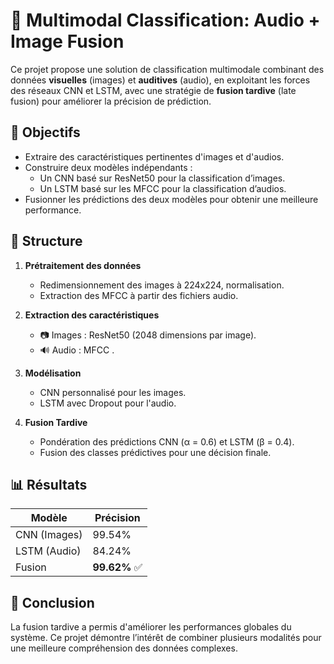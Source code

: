 
# 🎯 Multimodal Classification: Audio + Image Fusion

Ce projet propose une solution de classification multimodale combinant des données **visuelles** (images) et **auditives** (audio), en exploitant les forces des réseaux CNN et LSTM, avec une stratégie de **fusion tardive** (late fusion) pour améliorer la précision de prédiction.

## 🚀 Objectifs

- Extraire des caractéristiques pertinentes d'images et d'audios.
- Construire deux modèles indépendants :
  - Un CNN basé sur ResNet50 pour la classification d’images.
  - Un LSTM basé sur les MFCC pour la classification d’audios.
- Fusionner les prédictions des deux modèles pour obtenir une meilleure performance.
## 📁 Structure

1. **Prétraitement des données**
   - Redimensionnement des images à 224x224, normalisation.
   - Extraction des MFCC à partir des fichiers audio.

2. **Extraction des caractéristiques**
   - 📷 Images : ResNet50 (2048 dimensions par image).
   - 🔊 Audio : MFCC .

3. **Modélisation**
   - CNN personnalisé pour les images.
   - LSTM avec Dropout pour l'audio.

4. **Fusion Tardive**
   - Pondération des prédictions CNN (α = 0.6) et LSTM (β = 0.4).
   - Fusion des classes prédictives pour une décision finale.

## 📊 Résultats

| Modèle       | Précision |
|--------------|-----------|
| CNN (Images) | 99.54%    |
| LSTM (Audio) | 84.24%    |
| Fusion       | **99.62%** ✅ |

## 📝 Conclusion

La fusion tardive a permis d'améliorer les performances globales du système. Ce projet démontre l’intérêt de combiner plusieurs modalités pour une meilleure compréhension des données complexes.
